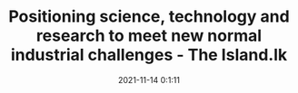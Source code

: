 ---
"title": "Positioning science, technology and research to meet new normal industrial challenges - The Island.lk"
"date": "2021-11-14 0:1:11"
"feed_name": "GOOGLENEWSINDUSTRIAL"
"feed_website": "https://news.google.com/search?q=industrial%2Bincident&hl=en-US&gl=US&ceid=US:en"
"feed_rss": "https://news.google.com/rss/search?q=industrial%2Bincident&hl=en-US&gl=US&ceid=US:en"
"link": "http://island.lk/positioning-science-technology-and-research-to-meet-new-normal-industrial-challenges/"
"source": "{'href': 'http://island.lk', 'title': 'The Island.lk'}"
"file": "_posts/2021-1-1-28b252e64d1e86fa26216b6914eaf91dbc8e2202.md"
"accident": "0"
"drilling": "0"
"dead": "0"
"injured": "0"
"arrested": "0"
"place": "unknown place"
"where": "unknown site"
"causes": "unknown"
"place_uri": "unknown place"
---